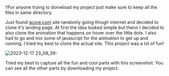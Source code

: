 !!For anyone trying to donwload my project just make sure to keep all the files in same directory.

Just found [gcore.com](https://gcore.com/) site randomly going thrugh internet and decided to clone it's landing 
page. At first the idea looked simple but thenn I decided to also clone the animation that happens on hover 
over the little dots. I also had to go and mix some of javascript for the animation to get up and running. I tried
my best to clone the actual site. This project was a lot of fun!

![2023-12-17 23_09_39-](https://github.com/rishavPoudelZ/gcore-clone/assets/154069771/74af8447-2862-4f05-96f6-eacfa876a48e)

Tried my best to capture all the fun and cool parts with this screenshot. You can see all the other parts by downloading my project.



